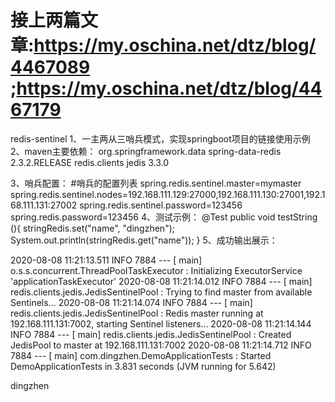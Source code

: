 # 接上两篇文章:https://my.oschina.net/dtz/blog/4467089 ;https://my.oschina.net/dtz/blog/4467179
redis-sentinel
1、一主两从三哨兵模式，实现springboot项目的链接使用示例
2、maven主要依赖：
        <dependency>
            <groupId>org.springframework.data</groupId>
            <artifactId>spring-data-redis</artifactId>
            <version>2.3.2.RELEASE</version>
        </dependency>
        <dependency>
            <groupId>redis.clients</groupId>
            <artifactId>jedis</artifactId>
            <version>3.3.0</version>
        </dependency>
        <dependency>
        
3、哨兵配置：
 #哨兵的配置列表
spring.redis.sentinel.master=mymaster
spring.redis.sentinel.nodes=192.168.111.129:27000,192.168.111.130:27001,192.168.111.131:27002
spring.redis.sentinel.password=123456
spring.redis.password=123456
4、测试示例：
 @Test
    public void testString (){
        stringRedis.set("name", "dingzhen");
        System.out.println(stringRedis.get("name"));
    }
5、成功输出展示：

2020-08-08 11:21:13.511  INFO 7884 --- [           main] o.s.s.concurrent.ThreadPoolTaskExecutor  : Initializing ExecutorService 'applicationTaskExecutor'
2020-08-08 11:21:14.012  INFO 7884 --- [           main] redis.clients.jedis.JedisSentinelPool    : Trying to find master from available Sentinels...
2020-08-08 11:21:14.074  INFO 7884 --- [           main] redis.clients.jedis.JedisSentinelPool    : Redis master running at 192.168.111.131:7002, starting Sentinel listeners...
2020-08-08 11:21:14.144  INFO 7884 --- [           main] redis.clients.jedis.JedisSentinelPool    : Created JedisPool to master at 192.168.111.131:7002
2020-08-08 11:21:14.712  INFO 7884 --- [           main] com.dingzhen.DemoApplicationTests        : Started DemoApplicationTests in 3.831 seconds (JVM running for 5.642)

dingzhen
